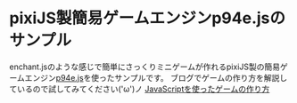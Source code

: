 # pixiJS製簡易ゲームエンジンp94e.jsのサンプル
enchant.jsのような感じで簡単にさっくりミニゲームが作れるpixiJS製の簡易ゲームエンジン[p94e.js](https://github.com/inwan78/p94e.js)を使ったサンプルです。
ブログでゲームの作り方を解説しているので試してみてください('ω')ノ
[JavaScriptを使ったゲームの作り方](https://inwans.com/javascript-game-dev/)
